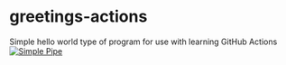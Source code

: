 # greetings-actions
Simple hello world type of program for use with learning GitHub Actions
[![Simple Pipe](https://github.com/xxorathaa/greetings-actions/actions/workflows/simple-pipe.yml/badge.svg)](https://github.com/xxorathaa/greetings-actions/actions/workflows/simple-pipe.yml)
